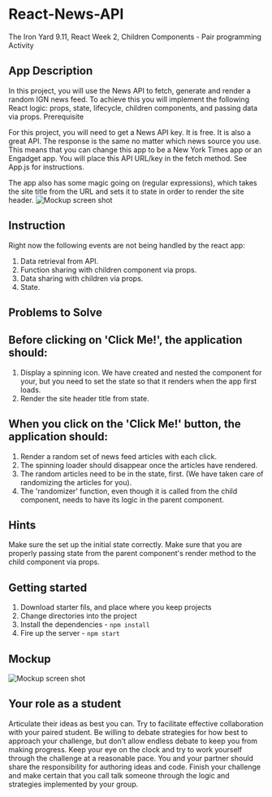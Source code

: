 # React-News-API
The Iron Yard 9.11, React Week 2, Children Components - Pair programming Activity 

## App Description  

In this project, you will use the News API to fetch, generate and render a random IGN news feed. To achieve this you will implement the following React logic: props, state, lifecycle, children components, and passing data via props.
Prerequisite  

For this project, you will need to get a News API key. It is free. It is also a great API. The response is the same no matter which news source you use. This means that you can change this app to be a New York Times app or an Engadget app. You will place this API URL/key in the fetch method. See App.js for instructions.

The app also has some magic going on (regular expressions), which takes the site title from the URL and sets it to state in order to render the site header.
![Mockup screen shot](https://github.com/carlotapearl/React-News-API/blob/master/news-api.jpeg)

## Instruction  
Right now the following events are not being handled by the react app:
1. Data retrieval from API.
2. Function sharing with children component via props.
3. Data sharing with children via props.
4. State.

## Problems to Solve  

## Before clicking on 'Click Me!', the application should:
1. Display a spinning icon. We have created and nested the component for your, but you need to set the state so that it renders when the app first loads.
2. Render the site header title from state.

## When you click on the 'Click Me!' button, the application should:
1. Render a random set of news feed articles with each click.
2. The spinning loader should disappear once the articles have rendered.
3. The random articles need to be in the state, first. (We have taken care of randomizing the articles for you).
4. The 'randomizer' function, even though it is called from the child component, needs to have its logic in the parent component.

## Hints  
Make sure the set up the initial state correctly. Make sure that you are properly passing state from the parent component's render method to the child component via props.

## Getting started  
1. Download starter fils, and place where you keep projects
2. Change directories into the project
3. Install the dependencies - `npm install`
4. Fire up the server - `npm start`

## Mockup  
![Mockup screen shot](https://github.com/carlotapearl/React-News-API/blob/master/newsmockup.gif)

## Your role as a student
Articulate their ideas as best you can. Try to facilitate effective collaboration with your paired student. Be willing to debate strategies for how best to approach your challenge, but don’t allow endless debate to keep you from making progress. Keep your eye on the clock and try to work yourself through the challenge at a reasonable pace. You and your partner should share the responsibility for authoring ideas and code. Finish your challenge and make certain that you call talk someone through the logic and strategies implemented by your group.
